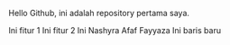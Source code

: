 Hello Github, ini adalah repository pertama saya.

Ini fitur 1
Ini fitur 2
Ini Nashyra Afaf Fayyaza
Ini baris baru
